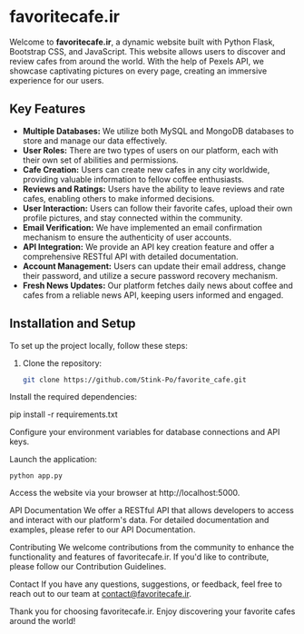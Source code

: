 # favoritecafe.ir

Welcome to **favoritecafe.ir**, a dynamic website built with Python Flask, Bootstrap CSS, and JavaScript. This website allows users to discover and review cafes from around the world. With the help of Pexels API, we showcase captivating pictures on every page, creating an immersive experience for our users.

## Key Features

- **Multiple Databases:** We utilize both MySQL and MongoDB databases to store and manage our data effectively.
- **User Roles:** There are two types of users on our platform, each with their own set of abilities and permissions.
- **Cafe Creation:** Users can create new cafes in any city worldwide, providing valuable information to fellow coffee enthusiasts.
- **Reviews and Ratings:** Users have the ability to leave reviews and rate cafes, enabling others to make informed decisions.
- **User Interaction:** Users can follow their favorite cafes, upload their own profile pictures, and stay connected within the community.
- **Email Verification:** We have implemented an email confirmation mechanism to ensure the authenticity of user accounts.
- **API Integration:** We provide an API key creation feature and offer a comprehensive RESTful API with detailed documentation.
- **Account Management:** Users can update their email address, change their password, and utilize a secure password recovery mechanism.
- **Fresh News Updates:** Our platform fetches daily news about coffee and cafes from a reliable news API, keeping users informed and engaged.

## Installation and Setup

To set up the project locally, follow these steps:

1. Clone the repository:

   ```bash
   git clone https://github.com/Stink-Po/favorite_cafe.git

Install the required dependencies:

   pip install -r requirements.txt

Configure your environment variables for database connections and API keys.

Launch the application:

    python app.py
Access the website via your browser at http://localhost:5000.

API Documentation
We offer a RESTful API that allows developers to access and interact with our platform's data. For detailed documentation and examples, please refer to our API Documentation.

Contributing
We welcome contributions from the community to enhance the functionality and features of favoritecafe.ir. If you'd like to contribute, please follow our Contribution Guidelines.

Contact
If you have any questions, suggestions, or feedback, feel free to reach out to our team at contact@favoritecafe.ir.

Thank you for choosing favoritecafe.ir. Enjoy discovering your favorite cafes around the world!

